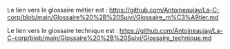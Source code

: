Le lien vers le glossaire métier est : 
https://github.com/Antoineaujay/La-C-corp/blob/main/Glossaire%20%2B%20Suivi/Glossaire_m%C3%A9tier.md

Le lien vers le glossaire technique est : 
https://github.com/Antoineaujay/La-C-corp/blob/main/Glossaire%20%2B%20Suivi/Glossaire_technique.md
